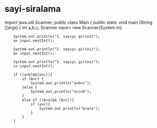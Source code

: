 # sayi-siralama
import java.util.Scanner;
public class Main {
    public static void main (String []args) {
        int a,b,c;
        Scanner input= new Scanner(System.in);

        System.out.println("1. sayıyı giriniz");
        a= input.nextInt();

        System.out.println("2. sayıyı giriniz");
        b= input.nextInt();

        System.out.println("3. sayıyı giriniz");
        c= input.nextInt();

        if ((a>b)&&(a>c)){
            if (b>c) {
                System.out.println("a>b>c");
            }else {
                System.out.println("a>c>b");
            }
            else if ((b>a)&& (b>c)){
                if (a>c){
                    System.out.println("b>a>a");
                }
            }
        }
